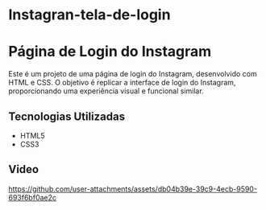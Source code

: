 # Instagran-tela-de-login

# Página de Login do Instagram

Este é um projeto de uma página de login do Instagram, desenvolvido com HTML e CSS. O objetivo é replicar a interface de login do Instagram, proporcionando uma experiência visual e funcional similar.

## Tecnologias Utilizadas

- HTML5
- CSS3

## Video



https://github.com/user-attachments/assets/db04b39e-39c9-4ecb-9590-693f6bf0ae2c

